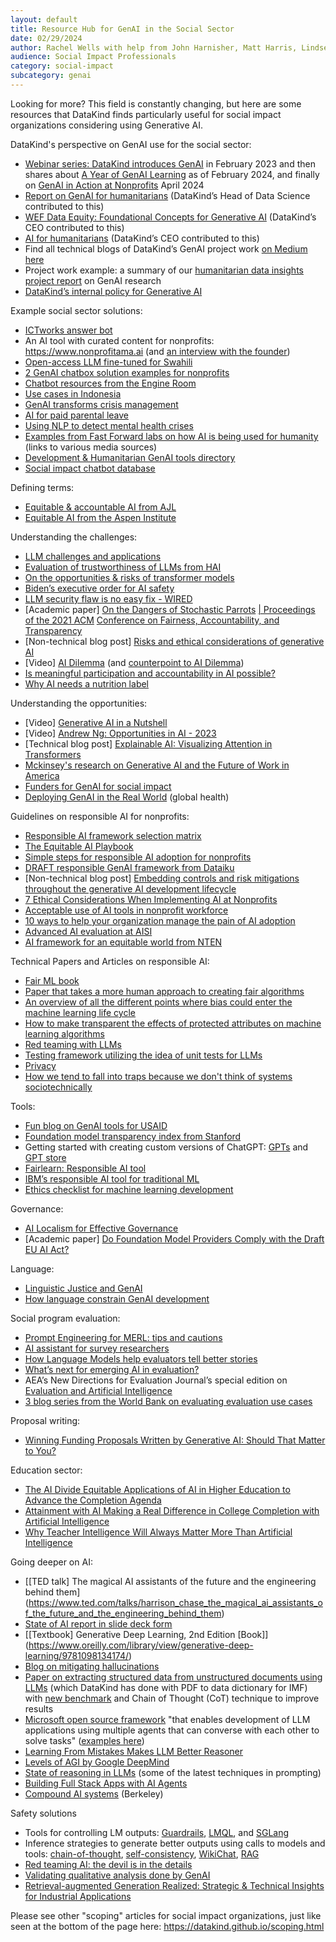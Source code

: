 ```yaml
---
layout: default
title: Resource Hub for GenAI in the Social Sector
date: 02/29/2024
author: Rachel Wells with help from John Harnisher, Matt Harris, Lindsey Washburn, Kathleen Yaworsky 
audience: Social Impact Professionals
category: social-impact
subcategory: genai
---
```


Looking for more? This field is constantly changing, but here are some resources that DataKind finds particularly useful for social impact organizations considering using Generative AI. 


DataKind's perspective on GenAI use for the social sector:


* [Webinar series: DataKind introduces GenAI](https://www.youtube.com/watch?v=OgKQZG1uTV0&t=5s) in February 2023 and then shares about [A Year of GenAI Learning](https://youtu.be/Rk6jiKfJxsQ?si=dTsjz30GkBNcx4QZ) as of February 2024, and finally on [GenAI in Action at Nonprofits](https://www.youtube.com/watch?v=TBhA-78XKjw&t=240s) April 2024
* [Report on GenAI for humanitarians](https://href.li/?https://app.box.com/s/ybwizbcdxknn2cw8td08hcnl5hc1cl2e) (DataKind’s Head of Data Science contributed to this)
* [WEF Data Equity: Foundational Concepts for Generative AI](https://www.weforum.org/publications/data-equity-foundational-concepts-for-generative-ai/) (DataKind’s CEO contributed to this)
* [AI for humanitarians](https://www.thenewhumanitarian.org/feature/2023/09/05/ai-humanitarians-conversation-hype-hope-future?utm_source=The+New+Humanitarian&utm_campaign=5cfe0f192f-EMAIL_CAMPAIGN_2023_09_8&utm_medium=email&utm_term=0_d842d98289-5cfe0f192f-75815290) (DataKind’s CEO contributed to this)
* Find all technical blogs of DataKind’s GenAI project work [on Medium here](https://medium.com/@astrobagel)
* Project work example: a summary of our [humanitarian data insights project report](https://drive.google.com/file/d/1l2yE12msxbKxSnPGkyI8vGYq8b5N2pNo/view?usp=drive_link) on GenAI research
* [DataKind’s internal policy for Generative AI](https://drive.google.com/file/d/1phGrX1tC_OhzD_FZPUrrrOwY1zIdb2Re/view)


Example social sector solutions:


* [ICTworks answer bot](https://www.ictworks.org/introducing-ictworks-answer-bot/)
* An AI tool with curated content for nonprofits: <https://www.nonprofitama.ai> (and [an interview with the founder](https://www.linkedin.com/video/live/urn:li:ugcPost:7137821040671416320/))
* [Open\-access LLM fine\-tuned for Swahili](https://www.linkedin.com/posts/activity-7122925177750904832-aKIz/?utm_source=share&utm_medium=member_desktop)
* [2 GenAI chatbox solution examples for nonprofits](https://www.ictworks.org/genai-chatbots-health-education-impact/)
* [Chatbot resources from the Engine Room](https://www.ictworks.org/using-chatbots-humanitarian-programs/)
* [Use cases in Indonesia](https://www.ictworks.org/indonesians-generative-ai-social-impact/)
* [GenAI transforms crisis management](https://www.nextgov.com/ideas/2023/10/generative-ai-set-transform-crisis-management/391264/)
* [AI for paid parental leave](https://time.com/6342280/ai-paid-leave-social-good/)
* [Using NLP to detect mental health crises](https://hai.stanford.edu/news/using-nlp-detect-mental-health-crises?utm_source=Stanford+HAI&utm_campaign=4d2d53e3e1-EMAIL_CAMPAIGN_2024_01_10_11_32_COPY_01&utm_medium=email&utm_term=0_aaf04f4a4b-f0e42e97e6-%5BLIST_EMAIL_ID%5D&mc_cid=4d2d53e3e1&mc_eid=3e9160b2df)
* [Examples from Fast Forward labs on how AI is being used for humanity](https://www.ffwd.org/ai-for-humanity/) (links to various media sources)
* [Development \& Humanitarian GenAI tools directory](https://docs.google.com/spreadsheets/d/1xihdkTEQ1ZIbvIvgxBa_ogZqWdV6CCnfHhaf7fW5ikM/edit?gid=1730585908#gid=1730585908)
* [Social impact chatbot database](https://tangibleai.com/social-impact-chatbot-database/)


Defining terms:


* [Equitable \& accountable AI from AJL](https://www.ajl.org/learn-more)
* [Equitable AI from the Aspen Institute](https://www.aspeninstitute.org/wp-content/uploads/2023/01/Equitable-AI-Aspen-Institute.pdf)


Understanding the challenges:


* [LLM challenges and applications](https://arxiv.org/pdf/2307.10169.pdf)
* [Evaluation of trustworthiness of LLMs from HAI](https://stanford.us18.list-manage.com/track/click?u=e4cec5598a9700340ecc55eef&id=d3c7923a2b&e=3e9160b2df)
* [On the opportunities \& risks of transformer models](https://arxiv.org/abs/2108.07258)
* [Biden’s executive order for AI safety](https://www.whitehouse.gov/briefing-room/statements-releases/2023/10/30/fact-sheet-president-biden-issues-executive-order-on-safe-secure-and-trustworthy-artificial-intelligence/)
* [LLM security flaw is no easy fix \- WIRED](https://www.wired.com/story/generative-ai-prompt-injection-hacking/?utm_source=substack&utm_medium=email)
* \[Academic paper] [On the Dangers of Stochastic Parrots](https://dl.acm.org/doi/abs/10.1145/3442188.3445922) [\| Proceedings of the 2021 ACM](https://dl.acm.org/doi/abs/10.1145/3442188.3445922) [Conference on Fairness, Accountability, and Transparency](https://dl.acm.org/doi/abs/10.1145/3442188.3445922)
* \[Non\-technical blog post] [Risks and ethical considerations of generative AI](https://www2.deloitte.com/uk/en/blog/financial-services/2023/risks-and-ethical-considerations-of-generative-ai.html)
* \[Video] [AI Dilemma](https://www.youtube.com/watch?v=xoVJKj8lcNQ) (and [counterpoint to AI Dilemma](https://alexasteinbruck.medium.com/lets-hope-the-ai-dilemma-never-gets-turned-into-a-netflix-series-6c4de6a5d282))
* [Is meaningful participation and accountability in AI possible?](https://merltech.org/is-meaningful-participation-and-accountability-in-ai-possible/)
* [Why AI needs a nutrition label](https://www.ted.com/talks/kasia_chmielinski_why_ai_needs_a_nutrition_label?subtitle=en&trigger=30s)


Understanding the opportunities:


* \[Video] [Generative AI in a Nutshell](https://www.youtube.com/watch?v=2IK3DFHRFfw)
* \[Video] [Andrew Ng: Opportunities in AI \- 2023](https://www.youtube.com/watch?v=5p248yoa3oE)
* \[Technical blog post] [Explainable AI: Visualizing Attention in Transformers](https://generativeai.pub/explainable-ai-visualizing-attention-in-transformers-4eb931a2c0f8)
* [Mckinsey's research on Generative AI and the Future of Work in America](https://www.mckinsey.com/mgi/our-research/generative-ai-and-the-future-of-work-in-america)
* [Funders for GenAI for social impact](https://www.forbes.com/sites/fastforward/2024/01/17/the-visionary-leaders-backing-the-builders-of-ai-for-humanity/?sh=60a2e13173eb)
* [Deploying GenAI in the Real World](https://medium.com/cooper-smith/deploying-genai-in-the-real-world-3df5346e3994) (global health)


Guidelines on responsible AI for nonprofits:


* [Responsible AI framework selection matrix](https://montrealethics.ai/a-matrix-for-selecting-responsible-ai-frameworks/?utm_source=substack&utm_medium=email)
* [The Equitable AI Playbook](https://www.peatworks.org/ai-disability-inclusion-toolkit/the-equitable-ai-playbook/)
* [Simple steps for responsible AI adoption for nonprofits](https://ssir.org/articles/entry/8_steps_nonprofits_can_take_to_adopt_ai_responsibly?utm_source=data.org&utm_campaign=f915d254ce-EMAIL_CAMPAIGN_2023_09_15_07_48&utm_medium=email&utm_term=0_-f915d254ce-%5BLIST_EMAIL_ID%5D)
* [DRAFT responsible GenAI framework from Dataiku](https://content.dataiku.com/email-responsible-genai?utm_campaign=GLO+CONTENT+Generative+AI+June+2023&utm_medium=email&_hsmi=278693253&_hsenc=p2ANqtz--2PrR9iSlKA1zhxcQ4Kl8WnVqUw9rjsjjGENKGR6FZkSJI1SIvrLATmltssuBNstq6PzuXDuwDo623wpHBwPKQbAVmZw&utm_content=277191530&utm_source=hs_email)
* \[Non\-technical blog post] [Embedding controls and risk mitigations throughout the generative AI development lifecycle](https://www2.deloitte.com/uk/en/pages/deloitte-analytics/articles/embedding-controls-and-risk-mitigations-throughout-the-generative-ai-development-lifecycle.html)
* [7 Ethical Considerations When Implementing AI at Nonprofits](https://www.bwf.com/7-ethical-considerations-when-implementing-ai-at-nonprofits/)
* [Acceptable use of AI tools in nonprofit workforce](https://communityit.com/template-acceptable-use-of-ai-tools-in-the-nonprofit-workplace/)
* [10 ways to help your organization manage the pain of AI adoption](https://merltech.org/10-ways-to-help-your-organization-manage-the-pain-of-ai-adoption/)
* [Advanced AI evaluation at AISI](https://www.aisi.gov.uk/work/advanced-ai-evaluations-may-update)
* [AI framework for an equitable world from NTEN](https://www.nten.org/publications/artificial-intelligence-framework-for-an-equitable-world)


Technical Papers and Articles on responsible AI:


* [Fair ML book](https://fairmlbook.org/)
* [Paper that takes a more human approach to creating fair algorithms](https://arxiv.org/pdf/2201.10408.pdf)
* [An overview of all the different points where bias could enter the machine learning life cycle](https://arxiv.org/pdf/1901.10002.pdf)
* [How to make transparent the effects of protected attributes on machine learning algorithms](https://arxiv.org/pdf/2302.03874.pdf)
* [Red teaming with LLMs](https://www.deepmind.com/publications/red-teaming-language-models-with-language-models)
* [Testing framework utilizing the idea of unit tests for LLMs](https://aclanthology.org/2020.acl-main.442.pdf)
* [Privacy](https://arxiv.org/abs/1802.08232)
* [How we tend to fall into traps because we don't think of systems sociotechnically](https://dl.acm.org/doi/10.1145/3287560.3287598)


Tools:


* [Fun blog on GenAI tools for USAID](https://www.ictworks.org/chatgpt-does-not-understand-usaid/)
* [Foundation model transparency index from Stanford](https://crfm.stanford.edu/fmti/)
* Getting started with creating custom versions of ChatGPT: [GPTs](https://openai.com/blog/introducing-gpts) and [GPT store](https://gptstore.ai/)
* [Fairlearn: Responsible AI tool](https://fairlearn.org)
* [IBM’s responsible AI tool for traditional ML](https://aif360.res.ibm.com/)
* [Ethics checklist for machine learning development](https://deon.drivendata.org/)


Governance:


* [AI Localism for Effective Governance](https://www.slideshare.net/StefaanVerhulst/ai-localism-toward-effective-and-legitimate-governance-of-artificial-intelligence)
* \[Academic paper] [Do Foundation Model Providers Comply with the Draft EU AI Act?](https://crfm.stanford.edu/2023/06/15/eu-ai-act.html)


Language:


* [Linguistic Justice and GenAI](https://lsa.umich.edu/sweetland/instructors/guides-to-teaching-writing/linguistic-justice-genai.html)
* [How language constrain GenAI development](https://www.brookings.edu/articles/how-language-gaps-constrain-generative-ai-development/)


Social program evaluation:


* [Prompt Engineering for MERL: tips and cautions](https://merltech.org/prompt-engineering-for-merl-tips-and-cautions/)
* [AI assistant for survey researchers](https://www.linkedin.com/pulse/under-the-hood-ai-beyond-chatbots-christopher-robert-dquue/)
* [How Language Models help evaluators tell better stories](https://merltech.org/how-can-evaluators-use-nlp-4-demos-and-a-discussion-at-the-aea-conference/)
* [What’s next for emerging AI in evaluation?](https://merltech.org/emerging-ai-for-evaluation/)
* AEA’s New Directions for Evaluation Journal’s special edition on [Evaluation and Artificial Intelligence](https://onlinelibrary.wiley.com/toc/1534875x/2023/2023/178-179)
* [3 blog series from the World Bank on evaluating evaluation use cases](https://ieg.worldbankgroup.org/blog/setting-experiments-test-gpt-evaluation)


Proposal writing:


* [Winning Funding Proposals Written by Generative AI: Should That Matter to You?](https://www.ictworks.org/proposals-written-generative-ai/)


Education sector:


* [The AI Divide Equitable Applications of AI in Higher Education to Advance the Completion Agenda](https://eric.ed.gov/?q=machines&ff1=pubOpinion+Papers&ff2=dtySince_2004&id=ED633824)
* [Attainment with AI Making a Real Difference in College Completion with Artificial Intelligence](https://eric.ed.gov/?q=use+AND+technology+AND+education&ff1=audPolicymakers&id=ED633822)
* [Why Teacher Intelligence Will Always Matter More Than Artificial Intelligence](https://www.erblearn.org/blog/ai-wont-replace-teacher-intelligence/)


Going deeper on AI:


* [\[TED talk] The magical AI assistants of the future and the engineering behind them](https://www.ted.com/talks/harrison_chase_the_magical_ai_assistants_of_the_future_and_the_engineering_behind_them)
* [State of AI report in slide deck form](https://docs.google.com/presentation/d/156WpBF_rGvf4Ecg19oM1fyR51g4FAmHV3Zs0WLukrLQ/edit#slide=id.g24daeb7f4f0_0_3373)
* [\[Textbook] Generative Deep Learning, 2nd Edition \[Book]](https://www.oreilly.com/library/view/generative-deep-learning/9781098134174/)
* [Blog on mitigating hallucinations](https://amatriain.net/blog/hallucinations)
* [Paper on extracting structured data from unstructured documents using LLMs](https://arxiv.org/abs/2309.08963) (which DataKind has done with PDF to data dictionary for IMF) with [new benchmark](https://github.com/gersteinlab/Struc-Bench) and Chain of Thought (CoT) technique to improve results
* [Microsoft open source framework](https://github.com/microsoft/autogen) "that enables development of LLM applications using multiple agents that can converse with each other to solve tasks" ([examples here](https://microsoft.github.io/autogen/docs/Examples))
* [Learning From Mistakes Makes LLM Better Reasoner](https://arxiv.org/abs/2310.20689)
* [Levels of AGI by Google DeepMind](https://arxiv.org/pdf/2311.02462.pdf)
* [State of reasoning in LLMs](https://medium.com/towards-data-science/solving-reasoning-problems-with-llms-in-2023-6643bdfd606d) (some of the latest techniques in prompting)
* [Building Full Stack Apps with AI Agents](https://medium.com/databutton/building-next-gen-apps-with-ai-agents-f18551c71218)
* [Compound AI systems](https://bair.berkeley.edu/blog/2024/02/18/compound-ai-systems/) (Berkeley)


Safety solutions


* Tools for controlling LM outputs: [Guardrails](https://www.guardrailsai.com/), [LMQL](https://lmql.ai/), and [SGLang](https://arxiv.org/pdf/2312.07104.pdf)
* Inference strategies to generate better outputs using calls to models and tools: [chain\-of\-thought](https://arxiv.org/pdf/2201.11903.pdf), [self\-consistency](https://arxiv.org/pdf/2203.11171.pdf), [WikiChat](https://arxiv.org/pdf/2305.14292.pdf), [RAG](https://arxiv.org/pdf/2005.11401.pdf)
* [Red teaming AI: the devil is in the details](https://www.techpolicy.press/red-teaming-ai-the-devil-is-in-the-details/)
* [Validating qualitative analysis done by GenAI](https://mandenews.blogspot.com/2023/08/evaluating-thematic-coding-and-text.html)
* [Retrieval\-augmented Generation Realized: Strategic \& Technical Insights for Industrial Applications](https://www.appliedai.de/assets/files/retrieval-augmented-generation-realized/AppliedAI_White_Paper_Retrieval-augmented-Generation-Realized_FINAL_20240618.pdf)


Please see other "scoping" articles for social impact organizations, just like seen at the bottom of the page here: <https://datakind.github.io/scoping.html>
